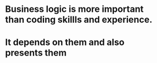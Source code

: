 # Business logic is more important than coding skillls and experience.
# It depends on them and also presents them
